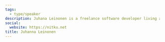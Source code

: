 ```yaml
---
tags:
  - type/speaker
description: Juhana Leinonen is a freelance software developer living and working in southern Finland. He has been involved in the Interactive Fiction community since 2007, making games, tools and authoring systems. His work has won the Xyzzy Award for Best Technological Development twice.
social:
  website: https://nitku.net
title: Juhanna Leinonen
---
```

